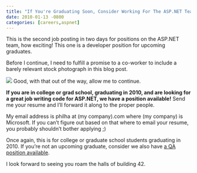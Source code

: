 ```yaml
---
title: "If You're Graduating Soon, Consider Working For The ASP.NET Team"
date: 2010-01-13 -0800
categories: [careers,aspnet]
---
```

This is the second job posting in two days for positions on the ASP.NET
team, how exciting! This one is a developer position for upcoming
graduates.

Before I continue, I need to fulfill a promise to a co-worker to include
a barely relevant stock photograph in this blog post.

[![](http://haacked.com/images/haacked_com/WindowsLiveWriter/IfYoureGraduatingSoonConsiderWor.NETTeam_1248E/cap-gown_3.jpg)](http://www.sxc.hu/photo/533027 "Cap & Diploma at sxc.hu by marygrober")
Good, with that out of the way, allow me to continue.

**If you are in college or grad school, graduating in 2010, and are
looking for a great job writing code for ASP.NET, we have a position
available!**  Send me your resume and I’ll forward it along to the
proper people.

My email address is philha at (my company).com where (my company) is
Microsoft. If you can’t figure out based on that where to email your
resume, you probably shouldn’t bother applying ;)

Once again, this is for college or graduate school students graduating
in 2010. If you’re not an upcoming graduate, consider we also have [a QA
position
available](http://haacked.com/archive/2010/01/13/aspnet-team-is-hiring-qa.aspx "QA Position").

I look forward to seeing you roam the halls of building 42.
